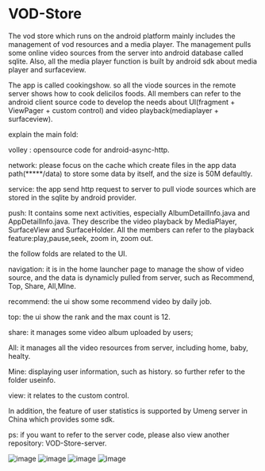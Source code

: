 # VOD-Store
The vod store which runs on the android platform mainly includes the management of vod resources and a media player. The management pulls some online video sources from the server into android database called sqlite.  Also, all the media player function is built by android sdk about media player and surfaceview. 

The app is called cookingshow. so all the viode sources in the remote server shows how to cook delicilos foods. All members can refer to the android client source code to develop the needs about UI(fragment + ViewPager + custom control) and video playback(mediaplayer + surfaceview).

explain the main fold:

volley : opensource code for android-async-http.

network: please focus on the cache which create files in the app data path(*****/data) to store some data by itself, and the size is 50M defaultly.

service: the app send http request to server to pull viode sources which are stored in the sqlite by android provider.

push: It contains some next activities, especially AlbumDetailInfo.java and AppDetailInfo.java. They describe the video playback by MediaPlayer, SurfaceView and SurfaceHolder. All the members can refer to the playback feature:play,pause,seek, zoom in, zoom out.


the follow folds are related to the UI.

navigation: it is in the home launcher page to manage the show of video source, and the data is dynamicly pulled from server, such as Recommend, Top, Share, All,MIne.

recommend: the ui show some recommend video by daily job.

top: the ui show the rank and the max count is 12.

share: it manages some video album uploaded by users;

All: it manages all the video resources from server, including home, baby, healty.

Mine: displaying user information, such as history. so further refer to the folder useinfo.

view: it relates to the custom control.


In addition, the feature of user statistics is supported by Umeng server in China which provides some sdk. 

ps: if you want to refer to the server code, please also view another repository: VOD-Store-server.


![image](https://github.com/hansonLGE/VOD-Store/blob/master/z_introduce_picture/1.png)
![image](https://github.com/hansonLGE/VOD-Store/blob/master/z_introduce_picture/2.png)
![image](https://github.com/hansonLGE/VOD-Store/blob/master/z_introduce_picture/Screenshot_2016-10-13-05.png)
![image](https://github.com/hansonLGE/VOD-Store/blob/master/z_introduce_picture/Screenshot_2016-10-13-06.png)

